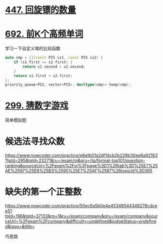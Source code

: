 # [447. 回旋镖的数量](https://leetcode.cn/problems/number-of-boomerangs/)

# [692. 前K个高频单词](https://leetcode.cn/problems/top-k-frequent-words/)

学习一下自定义堆的比较函数

```C++
auto cmp = [](const PIS &s1, const PIS &s2) {
    if (s1.first == s2.first) {
        return s1.second > s2.second;
    }
    return s1.first < s2.first;
};
priority_queue<PIS, vector<PIS>, decltype(cmp)> heap(cmp);
```

# [299. 猜数字游戏](https://leetcode.cn/problems/bulls-and-cows/)

简单模拟题



# 候选法寻找众数

https://www.nowcoder.com/practice/e8a1b01a2df14cb2b228b30ee6a92163?tpId=295&tqId=23271&ru=/exam/oj&qru=/ta/format-top101/question-ranking&sourceUrl=%2Fexam%2Foj%3Fpage%3D1%26tab%3D%25E7%25AE%2597%25E6%25B3%2595%25E7%25AF%2587%26topicId%3D365



# 缺失的第一个正整数

https://www.nowcoder.com/practice/50ec6a5b0e4e45348544348278cdcee5?tpId=196&tqId=37133&rp=1&ru=/exam/company&qru=/exam/company&sourceUrl=%2Fexam%2Fcompany&difficulty=undefined&judgeStatus=undefined&tags=&title=

巧思路